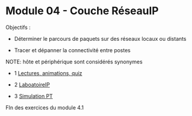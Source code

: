 # Module 04 - Couche RéseauIP

Objectifs :

- Déterminer le parcours de paquets sur des réseaux locaux ou distants

- Tracer et dépanner la connectivité entre postes

NOTE: hôte et périphérique sont considérés synonymes

- 1 [Lectures, animations, quiz](./Module04_1_Lectures.md)

- 2 [LaboatoireIP](./Module04_1_Laboratoire.md)

- 3 [Simulation PT](./Module04_1_SimulationPT.md)


FIn des exercices du module 4.1 
